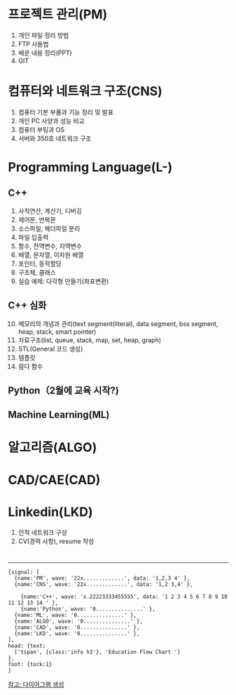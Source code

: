 # 프로젝트 관리(PM)
1.  개인 파일 정리 방법
2.  FTP 사용법
3.  배운 내용 정리(PPT)
4.  GIT

# 컴퓨터와 네트워크 구조(CNS)
1.  컴퓨터 기본 부품과 기능 정리 및 발표
2.  개인 PC 사양과 성능 비교
3.  컴퓨터 부팅과 OS
4.  서버와 350호 네트워크 구조

# Programming Language(L-)

## C++
1.  사칙연산, 계산기, 디버깅
2.  제어문, 반복문
3.  소스파일, 헤더파일 분리
4.  파일 입출력
5.  함수, 전역변수, 지역변수
6.  배열, 문자열, 이차원 배열
7.  포인터, 동적할당
8.  구조체, 클래스
9.  실습 예제: 다각형 만들기(좌표변환)

## C++ 심화
10. 메모리의 개념과 관리(text segment(literal), data segment, bss segment, heap, stack, smart pointer)
11. 자료구조(list, queue, stack, map, set, heap, graph)
12. STL(General 코드 생성)
13. 템플릿
14. 람다 함수

## Python（2월에 교육 시작?)

## Machine Learning(ML)

# 알고리즘(ALGO)

# CAD/CAE(CAD)

# Linkedin(LKD)
1.  인적 네트워크 구성
2.  CV(경력 사항), resume 작성

#
---


```wavedrom
{signal: [
  {name:'PM', wave: '22x.............', data: '1,2,3 4' },
  {name:'CNS', wave: '22x.............', data: '1,2 3,4' },

    {name:'C++', wave: 'x.22223333455555', data: '1 2 3 4 5 6 7 8 9 10 11 12 13 14 ' },
    {name:'Python', wave: '0...............' },
  {name:'ML', wave: '0...............' },
  {name:'ALGO', wave: '0...............' },
  {name:'CAD', wave: '0...............' },
  {name:'LKD', wave: '0...............' },
],
head: {text:
  ['tspan', {class:'info h3'}, 'Education Flow Chart ']
},
foot: {tock:1}
}
```

[참고: 다이어그램 생성](http://wavedrom.com/tutorial.html)
